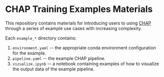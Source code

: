 # CHAP Training Examples Materials
This repositiory contains materials for introducing users to using [CHAP](https://github.com/CHESSComputing/ChessAnalysisPipeline) through a series of example use cases with increasing complexity.

Each `example_*` directory contains:
1. `environment.yaml` -- the appropriate conda environment configuration for the example.
1. `pipeline.yaml` -- the example CHAP pipeline.
1. `vizualize.ipynb` -- a notebook containing examples of how to visualize the output data of the example pipeline.